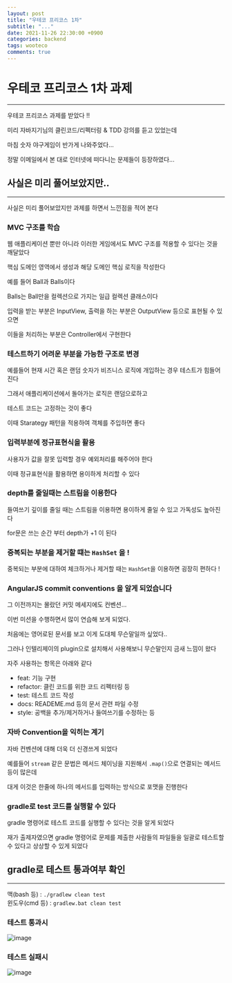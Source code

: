 ```yaml
---
layout: post
title: "우테코 프리코스 1차"
subtitle: "..."
date: 2021-11-26 22:30:00 +0900
categories: backend
tags: wooteco
comments: true
---
```


# 우테코 프리코스 1차 과제

---

우테코 프리코스 과제를 받았다 !!

미리 자바지기님의 클린코드/리펙터링 & TDD 강의를 듣고 있었는데

마침 숫자 야구게임이 반가게 나와주었다...

정말 이메일에서 본 대로 인터넷에 떠다니는 문제들이 등장하였다...

## 사실은 미리 풀어보았지만..

---

사실은 미리 풀어보았지만 과제를 하면서 느낀점을 적어 본다

### MVC 구조를 학습

웹 애플리케이션 뿐만 아니라 이러한 게임에서도 MVC 구조를 적용할 수 있다는 것을 깨달았다

핵심 도메인 영역에서 생성과 해당 도메인 핵심 로직을 작성한다

예를 들어 Ball과 Balls이다

Balls는 Ball만을 컬렉션으로 가지는 일급 컬렉션 클래스이다

입력을 받는 부분은 InputView, 출력을 하는 부분은 OutputView 등으로 표현될 수 있으면

이들을 처리하는 부분은 Controller에서 구현한다

### 테스트하기 어려운 부분을 가능한 구조로 변경

예를들어 현재 시간 혹은 랜덤 숫자가 비즈니스 로직에 개입하는 경우 테스트가 힘들어진다

그래서 애플리케이션에서 돌아가는 로직은 랜덤으로하고

테스트 코드는 고정하는 것이 좋다

이때 Starategy 패턴을 적용하여 객체를 주입하면 좋다

### 입력부분에 정규표현식을 활용

사용자가 값을 잘못 입력할 경우 예외처리를 해주어야 한다

이때 정규표현식을 활용하면 용이하게 처리할 수 있다

### depth를 줄일때는 스트림을 이용한다

들여쓰기 깊이를 줄일 때는 스트림을 이용하면 용이하게 줄일 수 있고 가독성도 높아진다

for문은 쓰는 순간 부터 depth가 +1 이 된다

### 중복되는 부분을 제거할 떄는 `HashSet` 을 !

중복되는 부분에 대하여 체크하거나 제거할 때는 `HashSet`을 이용하면 굉장히 편하다 !

### AngularJS commit conventions 을 알게 되었습니다

그 이전까지는 몰랐던 커밋 메세지에도 컨벤션...

이번 미션을 수행하면서 많이 연습해 보게 되었다.

처음에는 영어로된 문서를 보고 이게 도대체 무슨말일까 싶었다..

그러나 인텔리제이의 plugin으로 설치해서 사용해보니 무슨말인지 금새 느낌이 왔다

자주 사용하는 항목은 아래와 같다

- feat: 기능 구현
- refactor: 클린 코드를 위한 코드 리펙터링 등
- test: 테스트 코드 작성
- docs: READEME.md 등의 문서 관련 파일 수정
- style: 공백을 추가/제거하거나 들여쓰기를 수정하는 등

### 자바 Convention을 익히는 계기

자바 컨벤션에 대해 더욱 더 신경쓰게 되었다

예를들어 `stream` 같은 문법은 메서드 체이닝을 지원해서 `.map()`으로 연결되는 메서드 등이 많은데

대게 이것은 한줄에 하나의 메서드를 입력하는 방식으로 포맷을 진행한다

### gradle로 test 코드를 실행할 수 있다

gradle 명령어로 테스트 코드를 실행할 수 있다는 것을 알게 되었다

재가 출제자였으면 gradle 명령어로 문제를 제출한 사람들의 파일들을 일괄로 테스트할 수 있다고 상상할 수 있게 되었다

## gradle로 테스트 통과여부 확인

---

맥(bash 등) : `./gradlew clean test`  
윈도우(cmd 등) : `gradlew.bat clean test`

### 테스트 통과시

![image](https://user-images.githubusercontent.com/66164361/143670081-f540a8ef-6c53-472e-806a-b1f5d36df7fa.png)

### 테스트 실패시

![image](https://user-images.githubusercontent.com/66164361/143670101-8cd68bdc-7428-4b90-904d-f8a1ea889e64.png)

